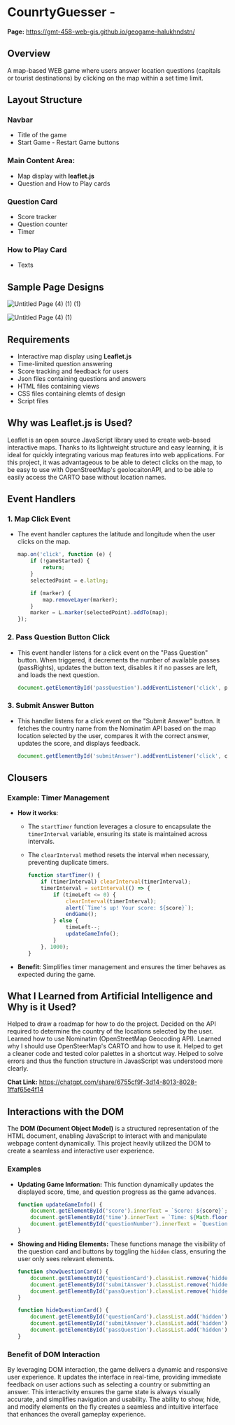 # CounrtyGuesser - 

**Page:** https://gmt-458-web-gis.github.io/geogame-halukhndstn/

## Overview
A map-based WEB game where users answer location questions (capitals or tourist destinations) by clicking on the map within a set time limit.

## Layout Structure
### Navbar
- Title of the game
- Start Game - Restart Game buttons
### Main Content Area:
- Map display with **leaflet.js**
- Question and How to Play cards
### Question Card
- Score tracker
- Question counter
- Timer
### How to Play Card
- Texts

## Sample Page Designs
![Untitled Page (4) (1) (1)](https://github.com/user-attachments/assets/fd172edf-92c9-4587-b4f9-edf74c7c7f9f)

![Untitled Page (4) (1)](https://github.com/user-attachments/assets/056009f5-be29-404b-b500-16a52640a870)

## Requirements
- Interactive map display using **Leaflet.js**
- Time-limited question answering
- Score tracking and feedback for users
- Json files containing questions and answers
- HTML files containing views
- CSS files containing elemts of design
- Script files

## Why was Leaflet.js is Used?
Leaflet is an open source JavaScript library used to create web-based interactive maps. Thanks to its lightweight structure and easy learning, it is ideal for quickly integrating various map features into web applications. For this project, it was advantageous to be able to detect clicks on the map, to be easy to use with OpenStreetMap's geolocaitonAPI, and to be able to easily access the CARTO base without location names.

## Event Handlers

### 1. Map Click Event
- The event handler captures the latitude and longitude when the user clicks on the map.

    ```javascript
    map.on('click', function (e) {
        if (!gameStarted) {
            return;
        }
        selectedPoint = e.latlng;

        if (marker) {
            map.removeLayer(marker);
        }
        marker = L.marker(selectedPoint).addTo(map);
    });
    ```
  
### 2. Pass Question Button Click
- This event handler listens for a click event on the "Pass Question" button. When triggered, it decrements the number of available passes (passRights), updates the button text, disables it if no passes are left, and loads the next question.

    ```javascript
   document.getElementById('passQuestion').addEventListener('click', passQuestion);
    ```
    
### 3. Submit Answer Button
- This handler listens for a click event on the "Submit Answer" button. It fetches the country name from the Nominatim API based on the map location selected by the user, compares it with the correct answer, updates the score, and displays feedback.

    ```javascript
    document.getElementById('submitAnswer').addEventListener('click', checkSelectedPoint);
    ```

## Clousers
### Example: Timer Management
- **How it works**: 
  - The `startTimer` function leverages a closure to encapsulate the `timerInterval` variable, ensuring its state is maintained across intervals.
  - The `clearInterval` method resets the interval when necessary, preventing duplicate timers.

    ```javascript
    function startTimer() {
        if (timerInterval) clearInterval(timerInterval);
        timerInterval = setInterval(() => {
            if (timeLeft <= 0) {
                clearInterval(timerInterval);
                alert(`Time's up! Your score: ${score}`);
                endGame();
            } else {
                timeLeft--;
                updateGameInfo();
            }
        }, 1000);
    }
    ```
- **Benefit**: Simplifies timer management and ensures the timer behaves as expected during the game.

## What I Learned from Artificial Intelligence and Why is it Used?
Helped to draw a roadmap for how to do the project. Decided on the API required to determine the country of the locations selected by the user. Learned how to use Nominatim (OpenStreetMap Geocoding API). Learned why I should use OpenSteerMap's CARTO and how to use it. Helped to get a cleaner code and tested color palettes in a shortcut way. Helped to solve errors and thus the function structure in JavasScript was understood more clearly.

**Chat Link:** https://chatgpt.com/share/6755cf9f-3d14-8013-8028-1ffaf65e4f14

## Interactions with the DOM
The **DOM (Document Object Model)** is a structured representation of the HTML document, enabling JavaScript to interact with and manipulate webpage content dynamically. This project heavily utilized the DOM to create a seamless and interactive user experience.

### Examples
- **Updating Game Information:** This function dynamically updates the displayed score, time, and question progress as the game advances.
  
    ```javascript
    function updateGameInfo() {
        document.getElementById('score').innerText = `Score: ${score}`;
        document.getElementById('time').innerText = `Time: ${Math.floor(timeLeft / 60)}:${String(timeLeft % 60).padStart(2, '0')}`;
        document.getElementById('questionNumber').innerText = `Questions: ${questionsAnswered}/${totalQuestions}`;
    }
    ```

- **Showing and Hiding Elements:** These functions manage the visibility of the question card and buttons by toggling the `hidden` class, ensuring the user only sees relevant elements.

    ```javascript
    function showQuestionCard() {
        document.getElementById('questionCard').classList.remove('hidden');
        document.getElementById('submitAnswer').classList.remove('hidden');
        document.getElementById('passQuestion').classList.remove('hidden');
    }

    function hideQuestionCard() {
        document.getElementById('questionCard').classList.add('hidden');
        document.getElementById('submitAnswer').classList.add('hidden');
        document.getElementById('passQuestion').classList.add('hidden');
    }
    ```
    
### Benefit of DOM Interaction
By leveraging DOM interaction, the game delivers a dynamic and responsive user experience. It updates the interface in real-time, providing immediate feedback on user actions such as selecting a country or submitting an answer. This interactivity ensures the game state is always visually accurate, and simplifies navigation and usability. The ability to show, hide, and modify elements on the fly creates a seamless and intuitive interface that enhances the overall gameplay experience.

